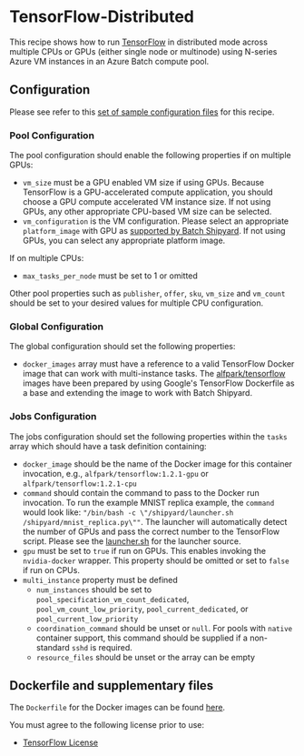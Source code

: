 # TensorFlow-Distributed
This recipe shows how to run [TensorFlow](https://www.tensorflow.org/) in
distributed mode across multiple CPUs or GPUs (either single node or multinode)
using N-series Azure VM instances in an Azure Batch compute pool.

## Configuration
Please see refer to this [set of sample configuration files](./config) for
this recipe.

### Pool Configuration
The pool configuration should enable the following properties if on multiple
GPUs:
* `vm_size` must be a GPU enabled VM size if using GPUs. Because TensorFlow
is a GPU-accelerated compute application, you should choose a GPU compute
accelerated VM instance size. If not using GPUs, any other appropriate
CPU-based VM size can be selected.
* `vm_configuration` is the VM configuration. Please select an appropriate
`platform_image` with GPU as
[supported by Batch Shipyard](../../docs/25-batch-shipyard-platform-image-support.md).
If not using GPUs, you can select any appropriate platform image.

If on multiple CPUs:
* `max_tasks_per_node` must be set to 1 or omitted

Other pool properties such as `publisher`, `offer`, `sku`, `vm_size` and
`vm_count` should be set to your desired values for multiple CPU configuration.

### Global Configuration
The global configuration should set the following properties:
* `docker_images` array must have a reference to a valid TensorFlow Docker
image that can work with multi-instance tasks. The
[alfpark/tensorflow](https://hub.docker.com/r/alfpark/tensorflow)
images have been prepared by using Google's TensorFlow Dockerfile as a base
and extending the image to work with Batch Shipyard.

### Jobs Configuration
The jobs configuration should set the following properties within the `tasks`
array which should have a task definition containing:
* `docker_image` should be the name of the Docker image for this container invocation,
e.g., `alfpark/tensorflow:1.2.1-gpu` or `alfpark/tensorflow:1.2.1-cpu`
* `command` should contain the command to pass to the Docker run invocation.
To run the example MNIST replica example, the `command` would look
like: `"/bin/bash -c \"/shipyard/launcher.sh /shipyard/mnist_replica.py\""`.
The launcher will automatically detect the number of GPUs and pass the correct
number to the TensorFlow script. Please see the
[launcher.sh](docker/gpu/launcher.sh) for the launcher source.
* `gpu` must be set to `true` if run on GPUs. This enables invoking the
`nvidia-docker` wrapper. This property should be omitted or set to `false`
if run on CPUs.
* `multi_instance` property must be defined
  * `num_instances` should be set to `pool_specification_vm_count_dedicated`,
    `pool_vm_count_low_priority`, `pool_current_dedicated`, or
    `pool_current_low_priority`
  * `coordination_command` should be unset or `null`. For pools with
    `native` container support, this command should be supplied if
    a non-standard `sshd` is required.
  * `resource_files` should be unset or the array can be empty

## Dockerfile and supplementary files
The `Dockerfile` for the Docker images can be found [here](./docker).

You must agree to the following license prior to use:
* [TensorFlow License](https://github.com/tensorflow/tensorflow/blob/master/LICENSE)
